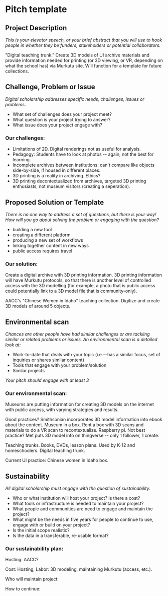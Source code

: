 # Pitch template

## Project Description

*This is your elevator speech, or your brief abstract that you will use to hook people in whether they be funders, stakeholders or potential collaborators.*

"Digital teaching trunk." Create 3D models of UI archive materials and provide information needed for printing (or 3D viewing, or VR, depending on what the school has) via Murkutu site. Will function for a template for future collections. 

## Challenge, Problem or Issue

*Digital scholarship addresses specific needs, challenges, issues or problems.*

- What set of challenges does your project meet?
- What question is your project trying to answer?
- What issue does your project engage with?

### Our challenges: 
- Limitations of 2D. Digital renderings not as useful for analysis. 
- Pedagogy: Students have to look at photos -- again, not the best for learning. 
- Incomplete archives between institutions: can't compare like objects side-by-side, if housed in different places. 
- 3D printing is a reality in archiving. Ethics?
- 3D printing decontextualized from archives, targeted 3D printing enthusiasts, not museum visitors (creating a seperation). 

## Proposed Solution or Template

*There is no one way to address a set of questions, but there is your way! How will you go about solving the problem or engaging with the question?*

- building a new tool
- creating a different platform
- producing a new set of workflows
- linking together content in new ways
- public access requires travel 

### Our solution: 
Create a digital archive with 3D printing information. 3D printing information will have Murkutu protocols, so that there is another level of controlled access with the 3D modelling (for example, a photo that is public access could potentially link to a 3D model file that is community-only). 

AACC's "Chinese Women in Idaho" teaching collection. Digitize and create 3D models of around 5 objects. 

## Environmental scan

*Chances are other people have had similar challenges or are tackling similar or related problems or issues. An environmental scan is a detailed look at:*
- Work-to-date that deals with your topic (i.e.—has a similar focus, set of inquiries or shares similar content)
- Tools that engage with your problem/solution
- Similar projects

*Your pitch should engage with at least 3*

### Our environmental scan: 
Museums are putting information for creating 3D models on the internet with public access, with varying strategies and results. 

Good practices? Smithsonian incorporates 3D model information into ebook about the content. 
Museum in a box. Rent a box with 3D scans and materials to do a VR scan to recontextualize. Raspberry pi. 
Not best practice? Met puts 3D model info on thingverse -- only 1 follower, 1 create. 

Teaching trunks. Books, DVDs, lesson plans. Used by K-12 and homeschoolers. Digital teaching trunk.

Current UI practice: Chinese women in Idaho box. 

## Sustainability

*All digital scholarship must engage with the question of sustainability.*

- Who or what institution will host your project? Is there a cost?
- What tools or infrastructure is needed to maintain your project?
- What people and communities are need to engage and maintain the project?
- What might be the needs in five years for people to continue to use, engage with or build on your project?
- Is the initial scope realistic?
- Is the data in a transferable, re-usable format?

### Our sustainability plan: 

Hosting: AACC?

Cost: Hosting, Labor: 3D modeling, maintaining Murkutu (access, etc.). 

Who will maintain project:

How to continue: 

